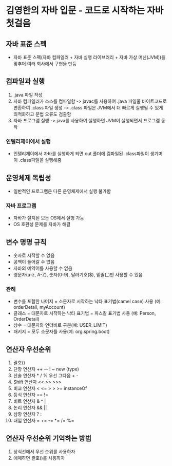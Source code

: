 # 김영한의 자바 입문 - 코드로 시작하는 자바 첫걸음

## 자바 표준 스펙
- 자바 표준 스펙(자바 컴파일러 + 자바 실행 라이브러리 + 자바 가상 머신(JVM))을 맞추어 여러 회사에서 구현을 만듬

## 컴파일과 실행
1. .java 파일 작성
2. 자바 컴파일러가 소스를 컴파일함 -> javac를 사용하여 .java 파일울 바이트코드로 변환하여 .class 파일 생성 -> .class 파일은 JVM에서 더 빠르게 실행될 수 있게 최적화하고 문법 오류도 검출함
3. 자바 프로그램 실행 -> java를 사용하여 실행하면 JVM이 실행되면서 프로그램 동작

### 인텔리제이에서 실행
- 인텔리제이에서 자바를 실행하게 되면 out 폴더에 컴파일된 .class파일이 생기며 이 .class파일을 실행해줌

## 운영체제 독립성
- 일반적인 프로그램은 다른 운영체제에서 실행 불가함

### 자바 프로그램
- 자바가 설치된 모든 OS에서 실행 가능
- OS 호환성 문제를 자바가 해결

## 변수 명명 규칙
- 숫자로 시작할 수 없음
- 공백이 들어갈 수 없음
- 자바의 예약어를 사용할 수 없음
- 영문자(a-z, A-Z), 숫자(0-9), 달러기호($), 밑줄(_)만 사용할 수 있음

### 관례
- 변수를 포함한 나머지 = 소문자로 시작하는 낙타 표기법(camel case) 사용 (예: orderDetail, myAccount)
- 클래스 = 대문자로 시작하는 낙타 표기법 = 파스칼 표기법 사용 (예: Person, OrderDetail)
- 상수 = 대문자와 언더바로 구분(예: USER_LIMIT)
- 패키지 = 모두 소문자를 사용(예: org.spring.boot)

## 연산자 우선순위
1. 괄호()
2. 단항 연산자 ++ -- ! ~ new (type)
3. 산술 연산자 * / % 우선 그다음 + -
4. Shift 연산자 << >> >>>
5. 비교 연산자 < <= > > >= instanceOf
6. 등식 연산자 == !=
7. 비트 연산자 & ^ |
8. 논리 연산자 && ||
9. 삼항 연산자 ? :
10. 대입 연산자 = += -= *= /= %=

## 연산자 우선순위 기억하는 방법
1. 상식선에서 우선 순위를 사용하자
2. 애매하면 괄호()를 사용하자